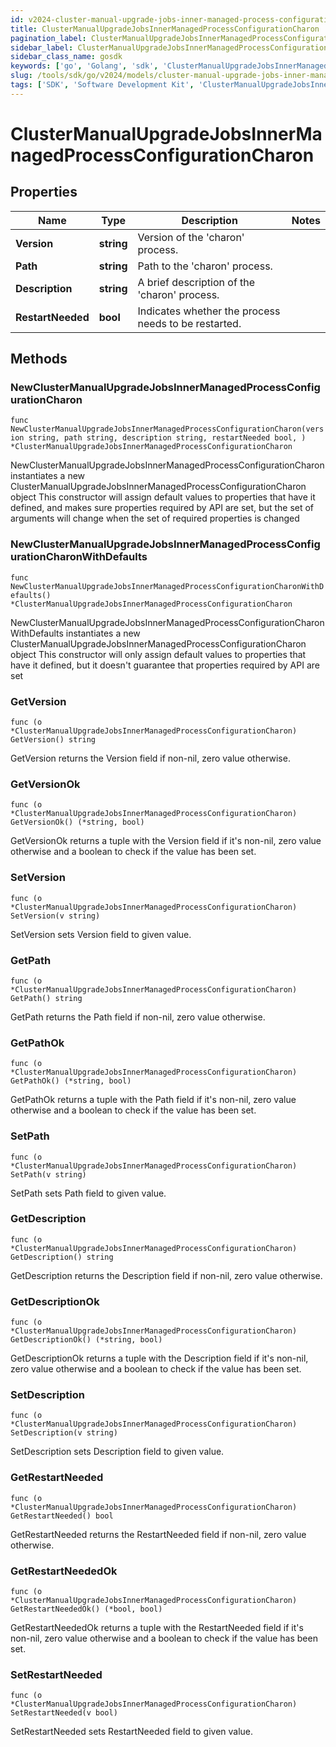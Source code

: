 ```yaml
---
id: v2024-cluster-manual-upgrade-jobs-inner-managed-process-configuration-charon
title: ClusterManualUpgradeJobsInnerManagedProcessConfigurationCharon
pagination_label: ClusterManualUpgradeJobsInnerManagedProcessConfigurationCharon
sidebar_label: ClusterManualUpgradeJobsInnerManagedProcessConfigurationCharon
sidebar_class_name: gosdk
keywords: ['go', 'Golang', 'sdk', 'ClusterManualUpgradeJobsInnerManagedProcessConfigurationCharon', 'V2024ClusterManualUpgradeJobsInnerManagedProcessConfigurationCharon'] 
slug: /tools/sdk/go/v2024/models/cluster-manual-upgrade-jobs-inner-managed-process-configuration-charon
tags: ['SDK', 'Software Development Kit', 'ClusterManualUpgradeJobsInnerManagedProcessConfigurationCharon', 'V2024ClusterManualUpgradeJobsInnerManagedProcessConfigurationCharon']
---
```


# ClusterManualUpgradeJobsInnerManagedProcessConfigurationCharon

## Properties

Name | Type | Description | Notes
------------ | ------------- | ------------- | -------------
**Version** | **string** | Version of the &#39;charon&#39; process. | 
**Path** | **string** | Path to the &#39;charon&#39; process. | 
**Description** | **string** | A brief description of the &#39;charon&#39; process. | 
**RestartNeeded** | **bool** | Indicates whether the process needs to be restarted. | 

## Methods

### NewClusterManualUpgradeJobsInnerManagedProcessConfigurationCharon

`func NewClusterManualUpgradeJobsInnerManagedProcessConfigurationCharon(version string, path string, description string, restartNeeded bool, ) *ClusterManualUpgradeJobsInnerManagedProcessConfigurationCharon`

NewClusterManualUpgradeJobsInnerManagedProcessConfigurationCharon instantiates a new ClusterManualUpgradeJobsInnerManagedProcessConfigurationCharon object
This constructor will assign default values to properties that have it defined,
and makes sure properties required by API are set, but the set of arguments
will change when the set of required properties is changed

### NewClusterManualUpgradeJobsInnerManagedProcessConfigurationCharonWithDefaults

`func NewClusterManualUpgradeJobsInnerManagedProcessConfigurationCharonWithDefaults() *ClusterManualUpgradeJobsInnerManagedProcessConfigurationCharon`

NewClusterManualUpgradeJobsInnerManagedProcessConfigurationCharonWithDefaults instantiates a new ClusterManualUpgradeJobsInnerManagedProcessConfigurationCharon object
This constructor will only assign default values to properties that have it defined,
but it doesn't guarantee that properties required by API are set

### GetVersion

`func (o *ClusterManualUpgradeJobsInnerManagedProcessConfigurationCharon) GetVersion() string`

GetVersion returns the Version field if non-nil, zero value otherwise.

### GetVersionOk

`func (o *ClusterManualUpgradeJobsInnerManagedProcessConfigurationCharon) GetVersionOk() (*string, bool)`

GetVersionOk returns a tuple with the Version field if it's non-nil, zero value otherwise
and a boolean to check if the value has been set.

### SetVersion

`func (o *ClusterManualUpgradeJobsInnerManagedProcessConfigurationCharon) SetVersion(v string)`

SetVersion sets Version field to given value.


### GetPath

`func (o *ClusterManualUpgradeJobsInnerManagedProcessConfigurationCharon) GetPath() string`

GetPath returns the Path field if non-nil, zero value otherwise.

### GetPathOk

`func (o *ClusterManualUpgradeJobsInnerManagedProcessConfigurationCharon) GetPathOk() (*string, bool)`

GetPathOk returns a tuple with the Path field if it's non-nil, zero value otherwise
and a boolean to check if the value has been set.

### SetPath

`func (o *ClusterManualUpgradeJobsInnerManagedProcessConfigurationCharon) SetPath(v string)`

SetPath sets Path field to given value.


### GetDescription

`func (o *ClusterManualUpgradeJobsInnerManagedProcessConfigurationCharon) GetDescription() string`

GetDescription returns the Description field if non-nil, zero value otherwise.

### GetDescriptionOk

`func (o *ClusterManualUpgradeJobsInnerManagedProcessConfigurationCharon) GetDescriptionOk() (*string, bool)`

GetDescriptionOk returns a tuple with the Description field if it's non-nil, zero value otherwise
and a boolean to check if the value has been set.

### SetDescription

`func (o *ClusterManualUpgradeJobsInnerManagedProcessConfigurationCharon) SetDescription(v string)`

SetDescription sets Description field to given value.


### GetRestartNeeded

`func (o *ClusterManualUpgradeJobsInnerManagedProcessConfigurationCharon) GetRestartNeeded() bool`

GetRestartNeeded returns the RestartNeeded field if non-nil, zero value otherwise.

### GetRestartNeededOk

`func (o *ClusterManualUpgradeJobsInnerManagedProcessConfigurationCharon) GetRestartNeededOk() (*bool, bool)`

GetRestartNeededOk returns a tuple with the RestartNeeded field if it's non-nil, zero value otherwise
and a boolean to check if the value has been set.

### SetRestartNeeded

`func (o *ClusterManualUpgradeJobsInnerManagedProcessConfigurationCharon) SetRestartNeeded(v bool)`

SetRestartNeeded sets RestartNeeded field to given value.



